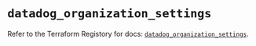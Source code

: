 # `datadog_organization_settings`

Refer to the Terraform Registory for docs: [`datadog_organization_settings`](https://registry.terraform.io/providers/datadog/datadog/3.27.0/docs/resources/organization_settings).
